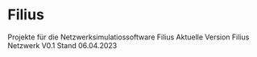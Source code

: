 # Filius
Projekte für die Netzwerksimulatiossoftware Filius
Aktuelle Version Filius Netzwerk V0.1
Stand 06.04.2023
